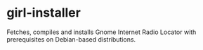 # girl-installer
Fetches, compiles and installs Gnome Internet Radio Locator with prerequisites on Debian-based distributions.
